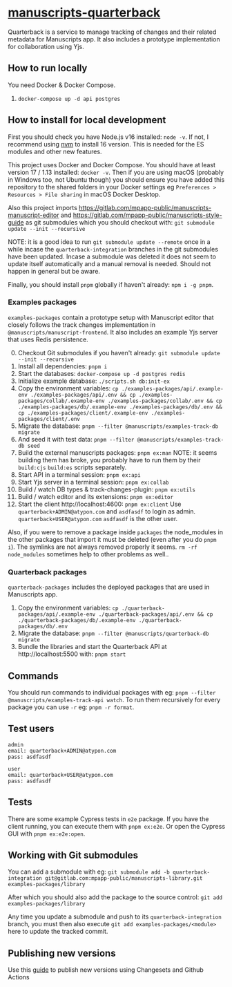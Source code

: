 # [manuscripts-quarterback](https://github.com/Atypon-OpenSource/manuscripts-quarterback)

Quarterback is a service to manage tracking of changes and their related metadata for Manuscripts app. It also includes a prototype implementation for collaboration using Yjs.

## How to run locally

You need Docker & Docker Compose.

1. `docker-compose up -d api postgres`

## How to install for local development

First you should check you have Node.js v16 installed: `node -v`. If not, I recommend using [nvm](https://github.com/nvm-sh/nvm) to install 16 version. This is needed for the ES modules and other new features.

This project uses Docker and Docker Compose. You should have at least version 17 / 1.13 installed: `docker -v`. Then if you are using macOS (probably in Windows too, not Ubuntu though) you should ensure you have added this repository to the shared folders in your Docker settings eg `Preferences > Resources > File sharing` in macOS Docker Desktop.

Also this project imports https://gitlab.com/mpapp-public/manuscripts-manuscript-editor and https://gitlab.com/mpapp-public/manuscripts-style-guide as git submodules which you should checkout with: `git submodule update --init --recursive`

NOTE: it is a good idea to run `git submodule update --remote` once in a while incase the `quarterback-integration` branches in the git submodules have been updated. Incase a submodule was deleted it does not seem to update itself automatically and a manual removal is needed. Should not happen in general but be aware.

Finally, you should install `pnpm` globally if haven't already: `npm i -g pnpm`.

### Examples packages

`examples-packages` contain a prototype setup with Manuscript editor that closely follows the track changes implementation in `@manuscripts/manuscript-frontend`. It also includes an example Yjs server that uses Redis persistence.

0. Checkout Git submodules if you haven't already: `git submodule update --init --recursive`
1. Install all dependencies: `pnpm i`
2. Start the databases: `docker-compose up -d postgres redis`
3. Initialize example database: `./scripts.sh db:init-ex`
4. Copy the environment variables: `cp ./examples-packages/api/.example-env ./examples-packages/api/.env && cp ./examples-packages/collab/.example-env ./examples-packages/collab/.env && cp ./examples-packages/db/.example-env ./examples-packages/db/.env && cp ./examples-packages/client/.example-env ./examples-packages/client/.env`
5. Migrate the database: `pnpm --filter @manuscripts/examples-track-db migrate`
6. And seed it with test data: `pnpm --filter @manuscripts/examples-track-db seed`
7. Build the external manuscripts packages: `pnpm ex:man` NOTE: it seems building them has broke, you probably have to run them by their `build:cjs` `build:es` scripts separately.
8. Start API in a terminal session: `pnpm ex:api`
9. Start Yjs server in a terminal session: `pnpm ex:collab`
10. Build / watch DB types & track-changes-plugin: `pnpm ex:utils`
11. Build / watch editor and its extensions: `pnpm ex:editor`
12. Start the client http://localhost:4600: `pnpm ex:client` Use `quarterback+ADMIN@atypon.com` and `asdfasdf` to login as admin. `quarterback+USER@atypon.com` `asdfasdf` is the other user.

Also, if you were to remove a package inside `packages` the node_modules in the other packages that import it must be deleted (even after you do `pnpm i`). The symlinks are not always removed properly it seems. `rm -rf node_modules` sometimes help to other problems as well..

### Quarterback packages

`quarterback-packages` includes the deployed packages that are used in Manuscripts app.

1. Copy the environment variables: `cp ./quarterback-packages/api/.example-env ./quarterback-packages/api/.env && cp ./quarterback-packages/db/.example-env ./quarterback-packages/db/.env`
2. Migrate the database: `pnpm --filter @manuscripts/quarterback-db migrate`
3. Bundle the libraries and start the Quarterback API at http://localhost:5500 with: `pnpm start`

## Commands

You should run commands to individual packages with eg: `pnpm --filter @manuscripts/examples-track-api watch`. To run them recursively for every package you can use `-r` eg: `pnpm -r format`.

## Test users

```
admin
email: quarterback+ADMIN@atypon.com
pass: asdfasdf

user
email: quarterback+USER@atypon.com
pass: asdfasdf
```

## Tests

There are some example Cypress tests in `e2e` package. If you have the client running, you can execute them with `pnpm ex:e2e`. Or open the Cypress GUI with `pnpm ex:e2e:open`.

## Working with Git submodules

You can add a submodule with eg: `git submodule add -b quarterback-integration git@gitlab.com:mpapp-public/manuscripts-library.git examples-packages/library`

After which you should also add the package to the source control: `git add examples-packages/library`

Any time you update a submodule and push to its `quarterback-integration` branch, you must then also execute `git add examples-packages/<module>` here to update the tracked commit.

## Publishing new versions

Use this [guide](.changeset/README.md) to publish new versions using Changesets and Github Actions

